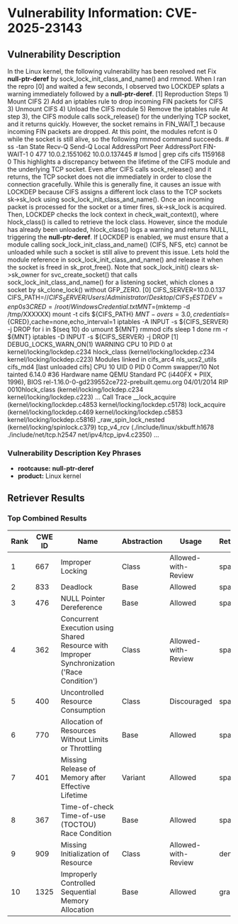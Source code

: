# Vulnerability Information: CVE-2025-23143

## Vulnerability Description
In the Linux kernel, the following vulnerability has been resolved net Fix **null-ptr-deref** by sock_lock_init_class_and_name() and rmmod. When I ran the repro [0] and waited a few seconds, I observed two LOCKDEP splats a warning immediately followed by a **null-ptr-deref**. [1] Reproduction Steps 1) Mount CIFS 2) Add an iptables rule to drop incoming FIN packets for CIFS 3) Unmount CIFS 4) Unload the CIFS module 5) Remove the iptables rule At step 3), the CIFS module calls sock_release() for the underlying TCP socket, and it returns quickly. However, the socket remains in FIN_WAIT_1 because incoming FIN packets are dropped. At this point, the modules refcnt is 0 while the socket is still alive, so the following rmmod command succeeds. # ss -tan State Recv-Q Send-Q Local AddressPort Peer AddressPort FIN-WAIT-1 0 477 10.0.2.1551062 10.0.0.137445 # lsmod | grep cifs cifs 1159168 0 This highlights a discrepancy between the lifetime of the CIFS module and the underlying TCP socket. Even after CIFS calls sock_release() and it returns, the TCP socket does not die immediately in order to close the connection gracefully. While this is generally fine, it causes an issue with LOCKDEP because CIFS assigns a different lock class to the TCP sockets sk->sk_lock using sock_lock_init_class_and_name(). Once an incoming packet is processed for the socket or a timer fires, sk->sk_lock is acquired. Then, LOCKDEP checks the lock context in check_wait_context(), where hlock_class() is called to retrieve the lock class. However, since the module has already been unloaded, hlock_class() logs a warning and returns NULL, triggering the **null-ptr-deref**. If LOCKDEP is enabled, we must ensure that a module calling sock_lock_init_class_and_name() (CIFS, NFS, etc) cannot be unloaded while such a socket is still alive to prevent this issue. Lets hold the module reference in sock_lock_init_class_and_name() and release it when the socket is freed in sk_prot_free(). Note that sock_lock_init() clears sk->sk_owner for svc_create_socket() that calls sock_lock_init_class_and_name() for a listening socket, which clones a socket by sk_clone_lock() without GFP_ZERO. [0] CIFS_SERVER=10.0.0.137 CIFS_PATH=//${CIFS_SERVER}/Users/Administrator/Desktop/CIFS_TEST DEV=enp0s3 CRED=/root/WindowsCredential.txt MNT=$(mktemp -d /tmp/XXXXXX) mount -t cifs ${CIFS_PATH} ${MNT} -o vers=3.0,credentials=${CRED},cache=none,echo_interval=1 iptables -A INPUT -s ${CIFS_SERVER} -j DROP for i in $(seq 10) do umount ${MNT} rmmod cifs sleep 1 done rm -r ${MNT} iptables -D INPUT -s ${CIFS_SERVER} -j DROP [1] DEBUG_LOCKS_WARN_ON(1) WARNING CPU 10 PID 0 at kernel/locking/lockdep.c234 hlock_class (kernel/locking/lockdep.c234 kernel/locking/lockdep.c223) Modules linked in cifs_arc4 nls_ucs2_utils cifs_md4 [last unloaded cifs] CPU 10 UID 0 PID 0 Comm swapper/10 Not tainted 6.14.0 #36 Hardware name QEMU Standard PC (i440FX + PIIX, 1996), BIOS rel-1.16.0-0-gd239552ce722-prebuilt.qemu.org 04/01/2014 RIP 0010hlock_class (kernel/locking/lockdep.c234 kernel/locking/lockdep.c223) ... Call Trace __lock_acquire (kernel/locking/lockdep.c4853 kernel/locking/lockdep.c5178) lock_acquire (kernel/locking/lockdep.c469 kernel/locking/lockdep.c5853 kernel/locking/lockdep.c5816) _raw_spin_lock_nested (kernel/locking/spinlock.c379) tcp_v4_rcv (./include/linux/skbuff.h1678 ./include/net/tcp.h2547 net/ipv4/tcp_ipv4.c2350) ...

### Vulnerability Description Key Phrases
- **rootcause:** **null-ptr-deref**
- **product:** Linux kernel

## Retriever Results

### Top Combined Results

| Rank | CWE ID | Name | Abstraction | Usage  | Retrievers | Individual Scores |
|------|--------|------|-------------|-------|------------|-------------------|
| 1 | 667 | Improper Locking | Class | Allowed-with-Review | sparse | 1.979 |
| 2 | 833 | Deadlock | Base | Allowed | sparse | 1.847 |
| 3 | 476 | NULL Pointer Dereference | Base | Allowed | sparse | 1.837 |
| 4 | 362 | Concurrent Execution using Shared Resource with Improper Synchronization ('Race Condition') | Class | Allowed-with-Review | sparse | 1.819 |
| 5 | 400 | Uncontrolled Resource Consumption | Class | Discouraged | sparse | 1.737 |
| 6 | 770 | Allocation of Resources Without Limits or Throttling | Base | Allowed | sparse | 1.684 |
| 7 | 401 | Missing Release of Memory after Effective Lifetime | Variant | Allowed | sparse | 1.631 |
| 8 | 367 | Time-of-check Time-of-use (TOCTOU) Race Condition | Base | Allowed | sparse | 1.627 |
| 9 | 909 | Missing Initialization of Resource | Class | Allowed-with-Review | dense | 0.568 |
| 10 | 1325 | Improperly Controlled Sequential Memory Allocation | Base | Allowed | graph | 0.003 |

